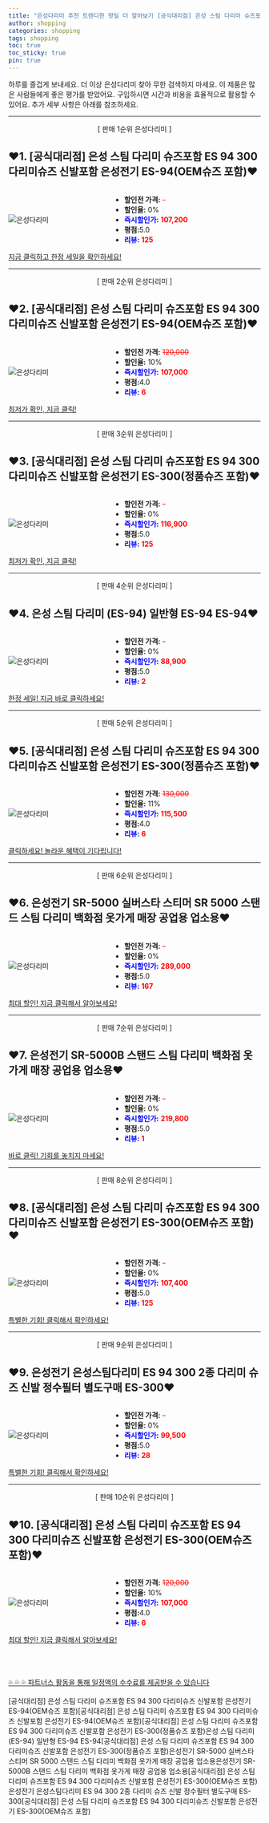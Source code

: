 ```yaml
---
title: "은성다리미 추천 트렌디한 핫딜 더 알아보기 [공식대리점] 은성 스팀 다리미 슈즈포함"
author: shopping
categories: shopping
tags: shopping
toc: true
toc_sticky: true
pin: true
---
```

하루를 즐겁게 보내세요. 더 이상 은성다리미 찾아 무한 검색하지 마세요. 이 제품은 많은 사람들에게 좋은 평가를 받았어요. 구입하시면 시간과 비용을 효율적으로 활용할 수 있어요. 추가 세부 사항은 아래를 참조하세요.

---
<p class="toplist" style="margin: 0 auto; display: block; width: fit-content;">[ 판매 1순위 은성다리미 ]</p>

<h2><strong>❤️1. [공식대리점] 은성 스팀 다리미 슈즈포함 ES 94 300 다리미슈즈 신발포함 은성전기 ES-94(OEM슈즈 포함)❤️</strong></h2>

<div style="display: flex; align-items: center;">
    <div style="flex: 0.4;">
        <img src="https://thumbnail8.coupangcdn.com/thumbnails/remote/230x230ex/image/vendor_inventory/b730/aa3470e1e5394401a58af771dd1cf82a622b8f54900e2d96704023dff79e.jpg" alt="은성다리미" style="max-width: 100%;">
    </div>
    <div style="flex: 0.6; margin-left: 10px;">
        <ul>
            <li><strong>할인전 가격:</strong> <del style="color: red;">-</del></li>
            <li><strong>할인율:</strong> 0%</li>
            <li><span style='color:blue'><strong>즉시할인가:</strong></span> <span style='color:red'><strong>107,200</strong></span></li>
            <li><strong>평점:</strong>5.0</li>
            <li><span style='color:blue'><strong>리뷰:</strong></span> <span style='color:red'><strong>125</strong></span></li>
        </ul>
    </div>
</div>
<div class="center">
    <a href="https://William4Davisa.github.io?lptag=AF9450613&subid=githubio&pageKey=7610853453&traceid=V0-153&itemId=20156629976&vendorItemId=70853244120" class="myButton">
        지금 클릭하고 한정 세일을 확인하세요!
    </a>
</div>


---
<p class="toplist" style="margin: 0 auto; display: block; width: fit-content;">[ 판매 2순위 은성다리미 ]</p>

<h2><strong>❤️2. [공식대리점] 은성 스팀 다리미 슈즈포함 ES 94 300 다리미슈즈 신발포함 은성전기 ES-94(OEM슈즈 포함)❤️</strong></h2>

<div style="display: flex; align-items: center;">
    <div style="flex: 0.4;">
        <img src="https://thumbnail7.coupangcdn.com/thumbnails/remote/230x230ex/image/vendor_inventory/9937/350852133d402c6d2faa478c5dd8d544bc68e68d82441706ac05e331158b.png" alt="은성다리미" style="max-width: 100%;">
    </div>
    <div style="flex: 0.6; margin-left: 10px;">
        <ul>
            <li><strong>할인전 가격:</strong> <del style="color: red;">120,000</del></li>
            <li><strong>할인율:</strong> 10%</li>
            <li><span style='color:blue'><strong>즉시할인가:</strong></span> <span style='color:red'><strong>107,000</strong></span></li>
            <li><strong>평점:</strong>4.0</li>
            <li><span style='color:blue'><strong>리뷰:</strong></span> <span style='color:red'><strong>6</strong></span></li>
        </ul>
    </div>
</div>
<div class="center">
    <a href="https://William4Davisa.github.io?lptag=AF9450613&subid=githubio&pageKey=7887156977&traceid=V0-153&itemId=21582775780&vendorItemId=88598457423" class="myButton">
        최저가 확인, 지금 클릭!
    </a>
</div>


---
<p class="toplist" style="margin: 0 auto; display: block; width: fit-content;">[ 판매 3순위 은성다리미 ]</p>

<h2><strong>❤️3. [공식대리점] 은성 스팀 다리미 슈즈포함 ES 94 300 다리미슈즈 신발포함 은성전기 ES-300(정품슈즈 포함)❤️</strong></h2>

<div style="display: flex; align-items: center;">
    <div style="flex: 0.4;">
        <img src="https://thumbnail8.coupangcdn.com/thumbnails/remote/230x230ex/image/vendor_inventory/38a0/5d4699d150a9ce7463ccff98c77eb470be8bcc5bf16b95a91d2c301820d6.jpg" alt="은성다리미" style="max-width: 100%;">
    </div>
    <div style="flex: 0.6; margin-left: 10px;">
        <ul>
            <li><strong>할인전 가격:</strong> <del style="color: red;">-</del></li>
            <li><strong>할인율:</strong> 0%</li>
            <li><span style='color:blue'><strong>즉시할인가:</strong></span> <span style='color:red'><strong>116,900</strong></span></li>
            <li><strong>평점:</strong>5.0</li>
            <li><span style='color:blue'><strong>리뷰:</strong></span> <span style='color:red'><strong>125</strong></span></li>
        </ul>
    </div>
</div>
<div class="center">
    <a href="https://William4Davisa.github.io?lptag=AF9450613&subid=githubio&pageKey=7610853453&traceid=V0-153&itemId=20156629978&vendorItemId=70853244127" class="myButton">
        최저가 확인, 지금 클릭!
    </a>
</div>


---
<p class="toplist" style="margin: 0 auto; display: block; width: fit-content;">[ 판매 4순위 은성다리미 ]</p>

<h2><strong>❤️4. 은성 스팀 다리미 (ES-94) 일반형 ES-94 ES-94❤️</strong></h2>

<div style="display: flex; align-items: center;">
    <div style="flex: 0.4;">
        <img src="https://thumbnail6.coupangcdn.com/thumbnails/remote/230x230ex/image/vendor_inventory/00ef/b2a6f2b081a658f5ed2f14854ca51d1dcdc8184ade574840da162eca344f.jpg" alt="은성다리미" style="max-width: 100%;">
    </div>
    <div style="flex: 0.6; margin-left: 10px;">
        <ul>
            <li><strong>할인전 가격:</strong> <del style="color: red;">-</del></li>
            <li><strong>할인율:</strong> 0%</li>
            <li><span style='color:blue'><strong>즉시할인가:</strong></span> <span style='color:red'><strong>88,900</strong></span></li>
            <li><strong>평점:</strong>5.0</li>
            <li><span style='color:blue'><strong>리뷰:</strong></span> <span style='color:red'><strong>2</strong></span></li>
        </ul>
    </div>
</div>
<div class="center">
    <a href="https://William4Davisa.github.io?lptag=AF9450613&subid=githubio&pageKey=7608416702&traceid=V0-153&itemId=20144172012&vendorItemId=88385268125" class="myButton">
        한정 세일! 지금 바로 클릭하세요!
    </a>
</div>


---
<p class="toplist" style="margin: 0 auto; display: block; width: fit-content;">[ 판매 5순위 은성다리미 ]</p>

<h2><strong>❤️5. [공식대리점] 은성 스팀 다리미 슈즈포함 ES 94 300 다리미슈즈 신발포함 은성전기 ES-300(정품슈즈 포함)❤️</strong></h2>

<div style="display: flex; align-items: center;">
    <div style="flex: 0.4;">
        <img src="https://thumbnail6.coupangcdn.com/thumbnails/remote/230x230ex/image/vendor_inventory/166e/f330eb606883037fb7bba151f4aa39fac5856b100167820b17feccaf5a57.png" alt="은성다리미" style="max-width: 100%;">
    </div>
    <div style="flex: 0.6; margin-left: 10px;">
        <ul>
            <li><strong>할인전 가격:</strong> <del style="color: red;">130,000</del></li>
            <li><strong>할인율:</strong> 11%</li>
            <li><span style='color:blue'><strong>즉시할인가:</strong></span> <span style='color:red'><strong>115,500</strong></span></li>
            <li><strong>평점:</strong>4.0</li>
            <li><span style='color:blue'><strong>리뷰:</strong></span> <span style='color:red'><strong>6</strong></span></li>
        </ul>
    </div>
</div>
<div class="center">
    <a href="https://William4Davisa.github.io?lptag=AF9450613&subid=githubio&pageKey=7887156977&traceid=V0-153&itemId=21582775781&vendorItemId=88598457380" class="myButton">
        클릭하세요! 놀라운 혜택이 기다립니다!
    </a>
</div>


---
<p class="toplist" style="margin: 0 auto; display: block; width: fit-content;">[ 판매 6순위 은성다리미 ]</p>

<h2><strong>❤️6. 은성전기 SR-5000 실버스타 스티머 SR 5000 스탠드 스팀 다리미 백화점 옷가게 매장 공업용 업소용❤️</strong></h2>

<div style="display: flex; align-items: center;">
    <div style="flex: 0.4;">
        <img src="https://thumbnail9.coupangcdn.com/thumbnails/remote/230x230ex/image/vendor_inventory/5075/1e0c9772f379bd924285035a0658a30dbfcc250a5efee32e672ef392f5f4.jpg" alt="은성다리미" style="max-width: 100%;">
    </div>
    <div style="flex: 0.6; margin-left: 10px;">
        <ul>
            <li><strong>할인전 가격:</strong> <del style="color: red;">-</del></li>
            <li><strong>할인율:</strong> 0%</li>
            <li><span style='color:blue'><strong>즉시할인가:</strong></span> <span style='color:red'><strong>289,000</strong></span></li>
            <li><strong>평점:</strong>5.0</li>
            <li><span style='color:blue'><strong>리뷰:</strong></span> <span style='color:red'><strong>167</strong></span></li>
        </ul>
    </div>
</div>
<div class="center">
    <a href="https://William4Davisa.github.io?lptag=AF9450613&subid=githubio&pageKey=6622696868&traceid=V0-153&itemId=15064049061&vendorItemId=84720002498" class="myButton">
        최대 할인! 지금 클릭해서 알아보세요!
    </a>
</div>


---
<p class="toplist" style="margin: 0 auto; display: block; width: fit-content;">[ 판매 7순위 은성다리미 ]</p>

<h2><strong>❤️7. 은성전기 SR-5000B 스탠드 스팀 다리미 백화점 옷가게 매장 공업용 업소용❤️</strong></h2>

<div style="display: flex; align-items: center;">
    <div style="flex: 0.4;">
        <img src="https://thumbnail6.coupangcdn.com/thumbnails/remote/230x230ex/image/vendor_inventory/93c1/368b821137925eefff458d790e737028d487f0efe7c8cad4fc019a2cab90.jpg" alt="은성다리미" style="max-width: 100%;">
    </div>
    <div style="flex: 0.6; margin-left: 10px;">
        <ul>
            <li><strong>할인전 가격:</strong> <del style="color: red;">-</del></li>
            <li><strong>할인율:</strong> 0%</li>
            <li><span style='color:blue'><strong>즉시할인가:</strong></span> <span style='color:red'><strong>219,800</strong></span></li>
            <li><strong>평점:</strong>5.0</li>
            <li><span style='color:blue'><strong>리뷰:</strong></span> <span style='color:red'><strong>1</strong></span></li>
        </ul>
    </div>
</div>
<div class="center">
    <a href="https://William4Davisa.github.io?lptag=AF9450613&subid=githubio&pageKey=8072482208&traceid=V0-153&itemId=22728779396&vendorItemId=89981983642" class="myButton">
        바로 클릭! 기회를 놓치지 마세요!
    </a>
</div>


---
<p class="toplist" style="margin: 0 auto; display: block; width: fit-content;">[ 판매 8순위 은성다리미 ]</p>

<h2><strong>❤️8. [공식대리점] 은성 스팀 다리미 슈즈포함 ES 94 300 다리미슈즈 신발포함 은성전기 ES-300(OEM슈즈 포함)❤️</strong></h2>

<div style="display: flex; align-items: center;">
    <div style="flex: 0.4;">
        <img src="https://thumbnail7.coupangcdn.com/thumbnails/remote/230x230ex/image/vendor_inventory/402e/ebd0361f7e8f0a7f594a8a3466219c1c4f3a2e9f4cb4fc1c0c5a4870d397.jpg" alt="은성다리미" style="max-width: 100%;">
    </div>
    <div style="flex: 0.6; margin-left: 10px;">
        <ul>
            <li><strong>할인전 가격:</strong> <del style="color: red;">-</del></li>
            <li><strong>할인율:</strong> 0%</li>
            <li><span style='color:blue'><strong>즉시할인가:</strong></span> <span style='color:red'><strong>107,400</strong></span></li>
            <li><strong>평점:</strong>5.0</li>
            <li><span style='color:blue'><strong>리뷰:</strong></span> <span style='color:red'><strong>125</strong></span></li>
        </ul>
    </div>
</div>
<div class="center">
    <a href="https://William4Davisa.github.io?lptag=AF9450613&subid=githubio&pageKey=7610853453&traceid=V0-153&itemId=20156629977&vendorItemId=70853244134" class="myButton">
        특별한 기회! 클릭해서 확인하세요!
    </a>
</div>


---
<p class="toplist" style="margin: 0 auto; display: block; width: fit-content;">[ 판매 9순위 은성다리미 ]</p>

<h2><strong>❤️9. 은성전기 은성스팀다리미 ES 94 300 2종 다리미 슈즈 신발 정수필터 별도구매 ES-300❤️</strong></h2>

<div style="display: flex; align-items: center;">
    <div style="flex: 0.4;">
        <img src="https://thumbnail9.coupangcdn.com/thumbnails/remote/230x230ex/image/vendor_inventory/9cf5/ec30610fd2d188db5235514de04de37d4b3281d2e0f71b34c62987283957.jpg" alt="은성다리미" style="max-width: 100%;">
    </div>
    <div style="flex: 0.6; margin-left: 10px;">
        <ul>
            <li><strong>할인전 가격:</strong> <del style="color: red;">-</del></li>
            <li><strong>할인율:</strong> 0%</li>
            <li><span style='color:blue'><strong>즉시할인가:</strong></span> <span style='color:red'><strong>99,500</strong></span></li>
            <li><strong>평점:</strong>5.0</li>
            <li><span style='color:blue'><strong>리뷰:</strong></span> <span style='color:red'><strong>28</strong></span></li>
        </ul>
    </div>
</div>
<div class="center">
    <a href="https://William4Davisa.github.io?lptag=AF9450613&subid=githubio&pageKey=5871717419&traceid=V0-153&itemId=10275457220&vendorItemId=70332850930" class="myButton">
        특별한 기회! 클릭해서 확인하세요!
    </a>
</div>


---
<p class="toplist" style="margin: 0 auto; display: block; width: fit-content;">[ 판매 10순위 은성다리미 ]</p>

<h2><strong>❤️10. [공식대리점] 은성 스팀 다리미 슈즈포함 ES 94 300 다리미슈즈 신발포함 은성전기 ES-300(OEM슈즈 포함)❤️</strong></h2>

<div style="display: flex; align-items: center;">
    <div style="flex: 0.4;">
        <img src="https://thumbnail10.coupangcdn.com/thumbnails/remote/230x230ex/image/vendor_inventory/5241/421bf39e4a01267275bfd6ede8c561fba7af5e4a316261fdd319ac6bf8dd.png" alt="은성다리미" style="max-width: 100%;">
    </div>
    <div style="flex: 0.6; margin-left: 10px;">
        <ul>
            <li><strong>할인전 가격:</strong> <del style="color: red;">120,000</del></li>
            <li><strong>할인율:</strong> 10%</li>
            <li><span style='color:blue'><strong>즉시할인가:</strong></span> <span style='color:red'><strong>107,000</strong></span></li>
            <li><strong>평점:</strong>4.0</li>
            <li><span style='color:blue'><strong>리뷰:</strong></span> <span style='color:red'><strong>6</strong></span></li>
        </ul>
    </div>
</div>
<div class="center">
    <a href="https://William4Davisa.github.io?lptag=AF9450613&subid=githubio&pageKey=7887156977&traceid=V0-153&itemId=21582775782&vendorItemId=88598457410" class="myButton">
        최대 할인! 지금 클릭해서 알아보세요!
    </a>
</div>

<br><br><br>[💦 💦 💦 파트너스 활동을 통해 일정액의 수수료를 제공받을 수 있습니다](https://link.coupang.com/a/bcpT2c)<br><br>[공식대리점] 은성 스팀 다리미 슈즈포함 ES 94 300 다리미슈즈 신발포함 은성전기 ES-94(OEM슈즈 포함)[공식대리점] 은성 스팀 다리미 슈즈포함 ES 94 300 다리미슈즈 신발포함 은성전기 ES-94(OEM슈즈 포함)[공식대리점] 은성 스팀 다리미 슈즈포함 ES 94 300 다리미슈즈 신발포함 은성전기 ES-300(정품슈즈 포함)은성 스팀 다리미 (ES-94) 일반형 ES-94 ES-94[공식대리점] 은성 스팀 다리미 슈즈포함 ES 94 300 다리미슈즈 신발포함 은성전기 ES-300(정품슈즈 포함)은성전기 SR-5000 실버스타 스티머 SR 5000 스탠드 스팀 다리미 백화점 옷가게 매장 공업용 업소용은성전기 SR-5000B 스탠드 스팀 다리미 백화점 옷가게 매장 공업용 업소용[공식대리점] 은성 스팀 다리미 슈즈포함 ES 94 300 다리미슈즈 신발포함 은성전기 ES-300(OEM슈즈 포함)은성전기 은성스팀다리미 ES 94 300 2종 다리미 슈즈 신발 정수필터 별도구매 ES-300[공식대리점] 은성 스팀 다리미 슈즈포함 ES 94 300 다리미슈즈 신발포함 은성전기 ES-300(OEM슈즈 포함)